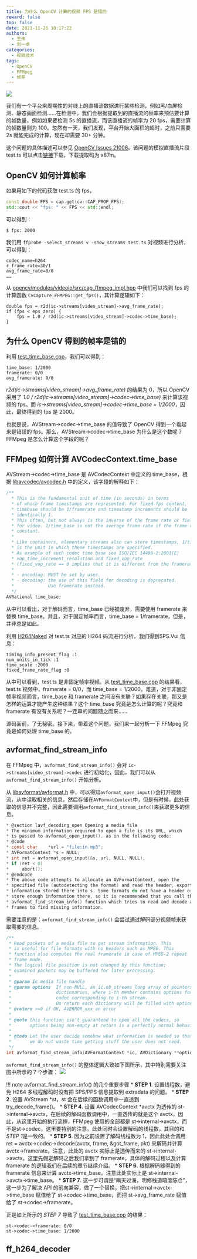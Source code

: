 ```yaml
---
title: 为什么 OpenCV 计算的视频 FPS 是错的
reward: false
top: false
date: 2021-11-26 10:17:22
authors: 
  - 王伟
  - 刘一卓
categories:
  - 视频技术
tags:
  - OpenCV
  - FFMpeg
  - 帧率
---
```


![](1.jpeg)

我们有一个平台来周期性的对线上的直播流数据进行某些检测，例如黑/白屏检测、静态画面检测……在检测中，我们会根据提取到的直播流的帧率来预估要计算的帧数量，例如如果要检测 5s 的直播流，而该直播流的帧率为 20 fps，需要计算的帧数量则为 100。忽然有一天，我们发现，平台开始大面积的超时，之前只需要 2s 就能完成的计算，现在却需要 30+ 分钟。

<!--more-->

这个问题的具体描述可以参见 [OpenCV Issues 21006](https://github.com/opencv/opencv/issues/21006)。该问题的模拟直播流片段 test.ts 可以点击[链接](https://pan.baidu.com/s/1RY0Zk5C_DOEwTXYe2SLFEg)下载，下载提取码为 x87m。

## OpenCV 如何计算帧率
如果用如下的代码获取 test.ts 的 fps，
```c++
const double FPS = cap.get(cv::CAP_PROP_FPS);
std::cout << "fps: " << FPS << std::endl;
```

可以得到：
```shell
$ fps: 2000
```

我们用 `ffprobe -select_streams v -show_streams test.ts` 对视频进行分析，可以得到：
```shell
codec_name=h264
r_frame_rate=30/1
avg_frame_rate=0/0
……
```

从 [opencv/modules/videoio/src/cap_ffmpeg_impl.hpp](https://github.com/opencv/opencv/blob/4.x/modules/videoio/src/cap_ffmpeg_impl.hpp) 中我们可以找到 fps 的计算函数 `CvCapture_FFMPEG::get_fps()`，其计算逻辑如下：

```
double fps = r2d(ic->streams[video_stream]->avg_frame_rate);
if (fps < eps_zero) {
    fps = 1.0 / r2d(ic->streams[video_stream]->codec->time_base);
}
```

## 为什么 OpenCV 得到的帧率是错的
利用 [test_time_base.cpp](https://github.com/wangwei1237/wangwei1237.github.io_src/blob/master/source/_posts/Why-OpenCV-Get-the-Wrong-FPS/test_time_base.cpp)，我们可以得到：

```
time_base: 1/2000
framerate: 0/0
avg_framerate: 0/0
```

*r2d(ic->streams[video_stream]->avg_frame_rate)* 的结果为 0，所以 OpenCV 采用了 *1.0 / r2d(ic->streams[video_stream]->codec->time_base)* 来计算该视频的 fps。而 *ic->streams[video_stream]->codec->time_base = 1/2000*，因此，最终得到的 fps 是 2000。

也就是说，AVStream->codec->time_base 的值导致了 OpenCV 得到一个看起来是错误的 fps。那么，AVStream->codec->time_base 为什么是这个数呢？FFMpeg 是怎么计算这个字段的呢？

## FFMpeg 如何计算 AVCodecContext.time_base
AVStream->codec->time_base 是 AVCodecContext 中定义的 time_base，根据 [libavcodec/avcodec.h](https://github.com/FFmpeg/FFmpeg/blob/master/libavcodec/avcodec.h) 中的定义，该字段的解释如下：

```c
/**
  * This is the fundamental unit of time (in seconds) in terms
  * of which frame timestamps are represented. For fixed-fps content,
  * timebase should be 1/framerate and timestamp increments should be
  * identically 1.
  * This often, but not always is the inverse of the frame rate or field rate
  * for video. 1/time_base is not the average frame rate if the frame rate is not
  * constant.
  *
  * Like containers, elementary streams also can store timestamps, 1/time_base
  * is the unit in which these timestamps are specified.
  * As example of such codec time base see ISO/IEC 14496-2:2001(E)
  * vop_time_increment_resolution and fixed_vop_rate
  * (fixed_vop_rate == 0 implies that it is different from the framerate)
  *
  * - encoding: MUST be set by user.
  * - decoding: the use of this field for decoding is deprecated.
  *             Use framerate instead.
  */
AVRational time_base;
```

从中可以看出，对于解码而言，time_base 已经被废弃，需要使用 framerate 来替换 time_base。并且，对于固定帧率而言，time_base = 1/framerate，但是，并非总是如此。

利用 [H264Naked](https://github.com/shi-yan/H264Naked) 对 test.ts 对应的 H264 码流进行分析，我们得到SPS.Vui 信息：
```shell
timing_info_present_flag :1
num_units_in_tick :1
time_scale :2000
fixed_frame_rate_flag :0
```
从中可以看到，test.ts 是非固定帧率视频。从 [test_time_base.cpp](https://github.com/wangwei1237/wangwei1237.github.io_src/blob/master/source/_posts/Why-OpenCV-Get-the-Wrong-FPS/test_time_base.cpp) 的结果看，test.ts 视频中，framerate = 0/0，而 time_base = 1/2000。难道，对于非固定帧率视频而言，time_base 和 framerate 之间没有关联？如果存在关联，那又是怎样的运算才能产生这种结果？这个 time_base 究竟是怎么计算的呢？究竟和 framerate 有没有关系呢？一连串的问题随之而来……

源码面前，了无秘密。接下来，带着这个问题，我们来一起分析一下 FFMpeg 究竟是如何处理 time_base 的。

## avformat_find_stream_info
在 FFMpeg 中，`avformat_find_stream_info()` 会对 `ic->streams[video_stream]->codec` 进行初始化，因此，我们可以从 `avformat_find_stream_info()` 开始分析。

从 [libavformat/avformat.h](https://github.com/FFmpeg/FFmpeg/blob/master/libavformat/avformat.h) 中，可以得知`avformat_open_input()`会打开视频流，从中读取相关的信息，然后存储在`AVFormatContext`中，但是有时候，此处获取的信息并不完整，因此需要调用`avformat_find_stream_info()`来获取更多的信息。

```c
* @section lavf_decoding_open Opening a media file
* The minimum information required to open a file is its URL, which
* is passed to avformat_open_input(), as in the following code:
* @code
* const char    *url = "file:in.mp3";
* AVFormatContext *s = NULL;
* int ret = avformat_open_input(&s, url, NULL, NULL);
* if (ret < 0)
*     abort();
* @endcode
* The above code attempts to allocate an AVFormatContext, open the
* specified file (autodetecting the format) and read the header, exporting the
* information stored there into s. Some formats do not have a header or do not
* store enough information there, so it is recommended that you call the
* avformat_find_stream_info() function which tries to read and decode a few
* frames to find missing information.
```

需要注意的是：`avformat_find_stream_info()` 会尝试通过解码部分视频帧来获取需要的信息。

```c
/**
 * Read packets of a media file to get stream information. This
 * is useful for file formats with no headers such as MPEG. This
 * function also computes the real framerate in case of MPEG-2 repeat
 * frame mode.
 * The logical file position is not changed by this function;
 * examined packets may be buffered for later processing.
 *
 * @param ic media file handle
 * @param options  If non-NULL, an ic.nb_streams long array of pointers to
 *                 dictionaries, where i-th member contains options for
 *                 codec corresponding to i-th stream.
 *                 On return each dictionary will be filled with options that were not found.
 * @return >=0 if OK, AVERROR_xxx on error
 *
 * @note this function isn't guaranteed to open all the codecs, so
 *       options being non-empty at return is a perfectly normal behavior.
 *
 * @todo Let the user decide somehow what information is needed so that
 *       we do not waste time getting stuff the user does not need.
 */
int avformat_find_stream_info(AVFormatContext *ic, AVDictionary **options);
```

`avformat_find_stream_info()` 的整体逻辑大致如下图所示，其中特别需要关注图中所示的 7 个步骤：
![](2.png)

!!! note avformat_find_stream_info() 的几个重要步骤
    * **STEP 1**. 设置线程数，避免 H264 多线程解码时没有把 SPS/PPS 信息提取到 extradata 的问题。
    * **STEP 2**. 设置 AVStream \*st，st 会在后续的函数调用中一直透到 try_decode_frame()。
    * **STEP 4**. 设置 AVCodecContext \*avctx 为透传的 st->internal->avctx，在后续的解码函数调用中，一直透传的就是这个 avctx，因此，从这里开始的执行流程，FFMpeg 使用的全部都是 st->internal->avctx，而不是st->codec，这里要特别的注意。此处同时会设置解码的线程数，其目的和 *STEP 1*是一致的。
    * **STEP 5**. 因为之前设置了解码线程数为 1，因此此处会调用 ret = avctx->codec->decode(avctx, frame, &got_frame, pkt) 来解码并计算 avctx->framerate。注意，此处的 avctx 实际上是透传而来的 st->internal->avctx。这里先假定解码之后我们拿到了 framerate，具体的解码过程以及计算framerate 的逻辑我们在后续的章节继续介绍。
    * **STEP 6**. 根据解码器得到的 framerate 信息来计算 avctx->time_base，注意此处实际上是 st->internal->avctx->time_base。
    * **STEP 7**. 这一步可谓是“瞒天过海，明修栈道暗度陈仓”，这一步为了解决 API 的前向兼容，做了一个替换，把st->internal->avctx->time_base 赋值给了 st->codec->time_base，而把 st->avg_frame_rate 赋值给了 st->codec->framerate。

正是如上所示的 *STEP 7* 导致了 [test_time_base.cpp](https://github.com/wangwei1237/wangwei1237.github.io_src/blob/master/source/_posts/Why-OpenCV-Get-the-Wrong-FPS/test_time_base.cpp) 的结果：

```
st->codec->framerate: 0/0
st->codec->time_base: 1/2000
```

## ff_h264_decoder

